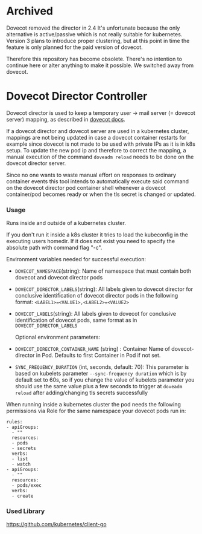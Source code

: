 # Archived

Dovecot removed the director in 2.4
It's unfortunate because the only alternative is active/passive which is not really suitable for kubernetes.
Version 3 plans to introduce proper clustering, but at this point in time the feature is only planned for the paid version of dovecot.

Therefore this repository has become obsolete. There's no intention to continue here or alter anything to make it possible. We switched away from dovecot.

# Dovecot Director Controller

Dovecot director is used to keep a temporary user -> mail server (= dovecot server) mapping, as described in
[dovecot docs](https://wiki.dovecot.org/Director).

If a dovecot director and dovecot server are used in a kubernetes cluster, mappings are not being updated in case a 
dovecot container restarts for example since dovecot is not made to be used with private IPs as it is in k8s setup.
To update the new pod ip and therefore to correct the mapping, a manual execution of the command `doveadm reload` needs 
to be done on the dovecot director server.

Since no one wants to waste manual effort on responses to ordinary container events this tool intends to automatically
execute said command on the dovecot director pod container shell whenever a dovecot container/pod becomes ready 
or when the tls secret is changed or updated.


### Usage

Runs inside and outside of a kubernetes cluster.

If you don't run it inside a k8s cluster it tries to load the kubeconfig in the executing users homedir.
If it does not exist you need to specify the absolute path with command flag "-c".
 
Environment variables needed for successful execution:
* `DOVECOT_NAMESPACE`(string): Name of namespace that must contain both dovecot and dovecot director pods
* `DOVECOT_DIRECTOR_LABELS`(string): All labels given to dovecot director for conclusive identification of dovecot director pods in the following format: `<LABEL1>=<VALUE1>,<LABEL2>=<VALUE2>`
* `DOVECOT_LABELS`(string): All labels given to dovecot for conclusive identification of dovecot pods, same format as in `DOVECOT_DIRECTOR_LABELS`

  Optional environment parameters:
* `DOVECOT_DIRECTOR_CONTAINER_NAME` (string) : Container Name of dovecot-director in Pod. Defaults to first Container in Pod if not set.
* `SYNC_FREQUENCY_DURATION` (int, seconds, default: 70): This parameter is based on kubelets parameter `--sync-frequency duration` which is 
    by default set to 60s, so if you change the value of kubelets parameter you should use the same value plus a few seconds
    to trigger at `doveadm reload` after adding/changing tls secrets successfully

When running inside a kubernetes cluster the pod needs the following permissions via Role for the same namespace your 
dovecot pods run in:
```
rules:
- apiGroups:
  - ""
  resources:
  - pods
  - secrets
  verbs:
  - list
  - watch
- apiGroups:
  - ""
  resources:
  - pods/exec
  verbs:
  - create
```

### Used Library
https://github.com/kubernetes/client-go
